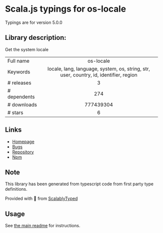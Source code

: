 
# Scala.js typings for os-locale

Typings are for version 5.0.0

## Library description:
Get the system locale

|                    |                 |
| ------------------ | :-------------: |
| Full name          | os-locale |
| Keywords           | locale, lang, language, system, os, string, str, user, country, id, identifier, region |
| # releases         | 3 |
| # dependents       | 274 |
| # downloads        | 777439304 |
| # stars            | 6 |

## Links
- [Homepage](https://github.com/sindresorhus/os-locale#readme)
- [Bugs](https://github.com/sindresorhus/os-locale/issues)
- [Repository](https://github.com/sindresorhus/os-locale)
- [Npm](https://www.npmjs.com/package/os-locale)
    


## Note
This library has been generated from typescript code from first party type definitions.

Provided with :purple_heart: from [ScalablyTyped](https://github.com/oyvindberg/ScalablyTyped)

## Usage
See [the main readme](../../readme.md) for instructions.


